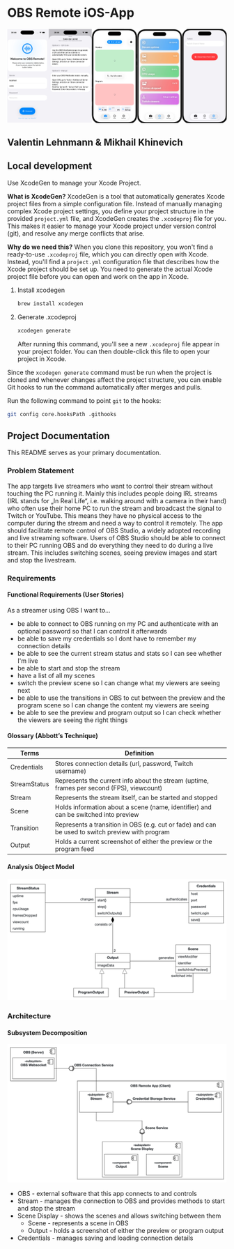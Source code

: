 # OBS Remote iOS-App
![iOS-App](OBSRemote.jpg)
## Valentin Lehnmann & Mikhail Khinevich

## Local development
Use XcodeGen to manage your Xcode Project.

**What is XcodeGen?** XcodeGen is a tool that automatically generates Xcode project files from a simple configuration file. Instead of manually managing complex Xcode project settings, you define your project structure in the provided `project.yml` file, and XcodeGen creates the `.xcodeproj` file for you. This makes it easier to manage your Xcode project under version control (git), and resolve any merge conflicts that arise.

**Why do we need this?** When you clone this repository, you won't find a ready-to-use `.xcodeproj` file, which you can directly open with Xcode. Instead, you'll find a `project.yml` configuration file that describes how the Xcode project should be set up. You need to generate the actual Xcode project file before you can open and work on the app in Xcode.

1. Install xcodegen
    ```bash
    brew install xcodegen
    ```
2. Generate .xcodeproj
    ```bash
    xcodegen generate
    ```
    
    After running this command, you'll see a new `.xcodeproj` file appear in your project folder. You can then double-click this file to open your project in Xcode.

Since the `xcodegen generate` command must be run when the project is cloned and whenever changes affect the project structure, you can enable Git hooks to run the command automatically after merges and pulls.

Run the following command to point `git` to the hooks:
```bash
git config core.hooksPath .githooks
```

## Project Documentation

This README serves as your primary documentation. 

### Problem Statement

The app targets live streamers who want to control their stream without touching the PC running it. Mainly this includes people doing IRL streams (IRL stands for „In Real Life“, i.e. walking around with a camera in their hand) who often use their home PC to run the stream and broadcast the signal to Twitch or YouTube. This means they have no physical access to the computer during the stream and need a way to control it remotely.
The app should facilitate remote control of OBS Studio, a widely adopted recording and live streaming software. Users of OBS Studio should be able to connect to their PC running OBS and do everything they need to do during a live stream. This includes switching scenes, seeing preview images and start and stop the livestream.

### Requirements

#### Functional Requirements (User Stories)

As a streamer using OBS I want to…
- be able to connect to OBS running on my PC and authenticate with an optional password so that I can control it afterwards
- be able to save my credentials so I dont have to remember my connection details
- be able to see the current stream status and stats so I can see whether I'm live
- be able to start and stop the stream
- have a list of all my scenes
- switch the preview scene so I can change what my viewers are seeing next
- be able to use the transitions in OBS to cut between the preview and the program scene so I can change the content my viewers are seeing
- be able to see the preview and program output so I can check whether the viewers are seeing the right things

#### Glossary (Abbott’s Technique)

| Terms    | Definition      |
| ------------- | ------------- |
| Credentials | Stores connection details (url, password, Twitch username) |
| StreamStatus | Represents the current info about the stream (uptime, frames per second (FPS), viewcount) |
| Stream | Represents the stream itself, can be started and stopped |
| Scene | Holds information about a scene (name, identifier) and can be switched into preview |
| Transition | Represents a transition in OBS (e.g. cut or fade) and can be used to switch preview with program |
| Output | Holds a current screenshot of either the preview or the program feed |

#### Analysis Object Model

![AOM](aom.png)

### Architecture

#### Subsystem Decomposition

![SSD](ssd.png)

- OBS - external software that this app connects to and controls
- Stream - manages the connection to OBS and provides methods to start and stop the stream
- Scene Display - shows the scenes and allows switching between them
    - Scene - represents a scene in OBS
    - Output - holds a screenshot of either the preview or program output
- Credentials - manages saving and loading connection details
